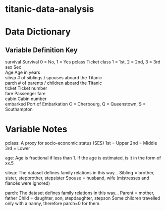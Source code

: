 # titanic-data-analysis

# Data Dictionary
## Variable Definition	            Key
survival 	  Survival 	              0 = No, 1 = Yes
pclass 	    Ticket class            1 = 1st, 2 = 2nd, 3 = 3rd
sex 	      Sex 	
Age 	      Age in years 	
sibsp 	    # of siblings / spouses aboard the Titanic 	
parch 	    # of parents / children aboard the Titanic 	
ticket 	    Ticket number 	
fare 	      Passenger fare 	
cabin 	    Cabin number 	
embarked 	  Port of Embarkation 	C = Cherbourg, Q = Queenstown, S = Southampton


# Variable Notes

pclass: A proxy for socio-economic status (SES)
1st = Upper
2nd = Middle
3rd = Lower

age: Age is fractional if less than 1. If the age is estimated, is it in the form of xx.5

sibsp: The dataset defines family relations in this way...
Sibling = brother, sister, stepbrother, stepsister
Spouse = husband, wife (mistresses and fiancés were ignored)

parch: The dataset defines family relations in this way...
Parent = mother, father
Child = daughter, son, stepdaughter, stepson
Some children travelled only with a nanny, therefore parch=0 for them.
